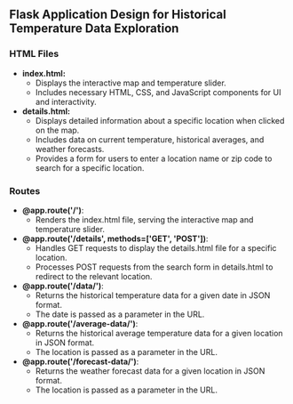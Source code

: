 ## Flask Application Design for Historical Temperature Data Exploration

### HTML Files
- **index.html:**
  - Displays the interactive map and temperature slider.
  - Includes necessary HTML, CSS, and JavaScript components for UI and interactivity.
- **details.html:**
  - Displays detailed information about a specific location when clicked on the map.
  - Includes data on current temperature, historical averages, and weather forecasts.
  - Provides a form for users to enter a location name or zip code to search for a specific location.

### Routes
- **@app.route('/')**:
  - Renders the index.html file, serving the interactive map and temperature slider.
- **@app.route('/details', methods=['GET', 'POST'])**:
  - Handles GET requests to display the details.html file for a specific location.
  - Processes POST requests from the search form in details.html to redirect to the relevant location.
- **@app.route('/data/<date>')**:
  - Returns the historical temperature data for a given date in JSON format.
  - The date is passed as a parameter in the URL.
- **@app.route('/average-data/<location>')**:
  - Returns the historical average temperature data for a given location in JSON format.
  - The location is passed as a parameter in the URL.
- **@app.route('/forecast-data/<location>')**:
  - Returns the weather forecast data for a given location in JSON format.
  - The location is passed as a parameter in the URL.